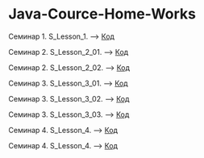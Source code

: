 # Java-Cource-Home-Works

Семинар 1. S_Lesson_1. --> [Код](/Seminar_1/S_Lesson_1.java)

Семинар 2. S_Lesson_2_01. --> [Код](/Seminar_2/S_Lesson_2_01.java)

Семинар 2. S_Lesson_2_02. --> [Код](/Seminar_2/S_Lesson_2_02.java)

Семинар 3. S_Lesson_3_01. --> [Код](/Seminar_3/S_Lesson_3_01.java)

Семинар 3. S_Lesson_3_02. --> [Код](/Seminar_3/S_Lesson_3_02.java)

Семинар 3. S_Lesson_3_03. --> [Код](/Seminar_3/S_Lesson_3_03.java)

Семинар 4. S_Lesson_4. --> [Код](/Seminar_4/S_Lesson_4.java)

Семинар 4. S_Lesson_4. --> [Код](/Seminar_5/S_Lesson_5_01.java)
